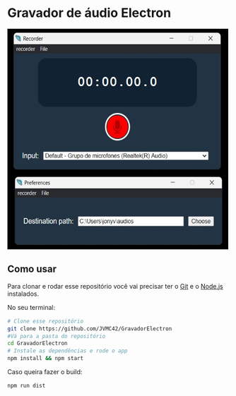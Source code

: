 # Gravador de áudio Electron

<img src="assets/readmePic.jpeg" width="500" height="500"/>

## Como usar

Para clonar e rodar esse repositório você vai precisar ter o [Git](https://git-scm.com) e o [Node.js](https://nodejs.org/en/download/) instalados. 


No seu terminal:

``` bash
# Clone esse repositório
git clone https://github.com/JVMC42/GravadorElectron
#Vá para a pasta do repositório
cd GravadorElectron
# Instale as dependências e rode o app
npm install && npm start
```

Caso queira fazer o build:

``` shell
npm run dist
```
